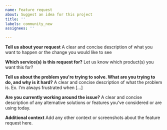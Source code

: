 ```yaml
---
name: Feature request
about: Suggest an idea for this project
title: ''
labels: community_new
assignees: ''

---
```


**Tell us about your request**
A clear and concise description of what you want to happen or the change you would like to see

**Which service(s) is this request for?**
Let us know which product(s) you want this for?

**Tell us about the problem you're trying to solve. What are you trying to do, and why is it hard?**
A clear and concise description of what the problem is. Ex. I'm always frustrated when [...]

**Are you currently working around the issue?**
A clear and concise description of any alternative solutions or features you've considered or are using today.

**Additional context**
Add any other context or screenshots about the feature request here.